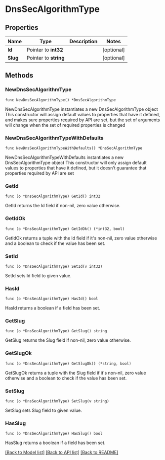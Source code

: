 # DnsSecAlgorithmType

## Properties

Name | Type | Description | Notes
------------ | ------------- | ------------- | -------------
**Id** | Pointer to **int32** |  | [optional] 
**Slug** | Pointer to **string** |  | [optional] 

## Methods

### NewDnsSecAlgorithmType

`func NewDnsSecAlgorithmType() *DnsSecAlgorithmType`

NewDnsSecAlgorithmType instantiates a new DnsSecAlgorithmType object
This constructor will assign default values to properties that have it defined,
and makes sure properties required by API are set, but the set of arguments
will change when the set of required properties is changed

### NewDnsSecAlgorithmTypeWithDefaults

`func NewDnsSecAlgorithmTypeWithDefaults() *DnsSecAlgorithmType`

NewDnsSecAlgorithmTypeWithDefaults instantiates a new DnsSecAlgorithmType object
This constructor will only assign default values to properties that have it defined,
but it doesn't guarantee that properties required by API are set

### GetId

`func (o *DnsSecAlgorithmType) GetId() int32`

GetId returns the Id field if non-nil, zero value otherwise.

### GetIdOk

`func (o *DnsSecAlgorithmType) GetIdOk() (*int32, bool)`

GetIdOk returns a tuple with the Id field if it's non-nil, zero value otherwise
and a boolean to check if the value has been set.

### SetId

`func (o *DnsSecAlgorithmType) SetId(v int32)`

SetId sets Id field to given value.

### HasId

`func (o *DnsSecAlgorithmType) HasId() bool`

HasId returns a boolean if a field has been set.

### GetSlug

`func (o *DnsSecAlgorithmType) GetSlug() string`

GetSlug returns the Slug field if non-nil, zero value otherwise.

### GetSlugOk

`func (o *DnsSecAlgorithmType) GetSlugOk() (*string, bool)`

GetSlugOk returns a tuple with the Slug field if it's non-nil, zero value otherwise
and a boolean to check if the value has been set.

### SetSlug

`func (o *DnsSecAlgorithmType) SetSlug(v string)`

SetSlug sets Slug field to given value.

### HasSlug

`func (o *DnsSecAlgorithmType) HasSlug() bool`

HasSlug returns a boolean if a field has been set.


[[Back to Model list]](../README.md#documentation-for-models) [[Back to API list]](../README.md#documentation-for-api-endpoints) [[Back to README]](../README.md)


